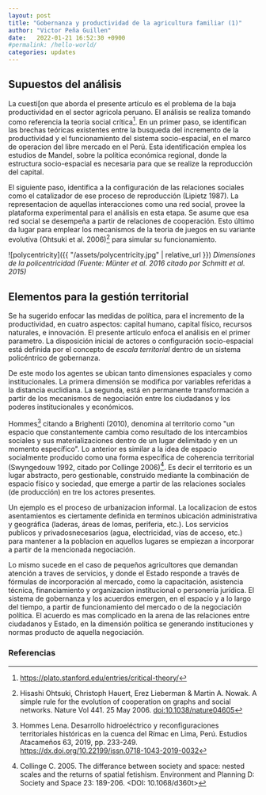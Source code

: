 ```yaml
---
layout: post
title: "Gobernanza y productividad de la agricultura familiar (1)"
author: "Victor Peña Guillen"
date:   2022-01-21 16:52:30 +0900
#permalink: /hello-world/
categories: updates
---
```


## Supuestos del análisis

La cuesti[on que aborda el presente artículo es el problema de la baja productividad en el sector agricola peruano. El análisis se realiza tomando como referencia la teoría social crítica[^1]. 
En un primer paso, se identifican las brechas teóricas existentes entre la busqueda del incremento de la productividad y el funcionamiento del sistema socio-espacial, en el marco de operacion del libre mercado en el Perú.
Esta identificación emplea los estudios de Mandel, sobre la política económica regional, donde la estructura socio-espacial es necesaria para que se realize la reproducción del capital.

El siguiente paso, identifica a la configuración de las relaciones sociales como el catalizador de ese proceso de reproducción (Lipietz 1987). La representacion de aquellas interacciones como una red social, provee la plataforma experimental para el análisis en esta etapa.
Se asume que esa red social se desempeña a partir de relaciones de cooperación. Esto último da lugar para emplear los mecanismos de la teoria de juegos en su variante evolutiva (Ohtsuki et al. 2006)[^2] para simular su funcionamiento.

![polycentricity]({{ "/assets/polycentricity.jpg" | relative_url }})
*Dimensiones de la policentricidad (Fuente: Münter et al. 2016 citado por Schmitt et al. 2015)* 

## Elementos para la gestión territorial

Se ha sugerido enfocar las medidas de política, para el incremento de la productividad, en cuatro aspectos: capital humano, capital físico, recursos naturales, e innovación.
El presente artículo enfoca el análisis en el primer parametro.
La disposición inicial de actores o configuración socio-espacial está definida por el concepto de *escala territorial* dentro de un sistema policéntrico de gobernanza.

De este modo los agentes se ubican tanto dimensiones espaciales y como institucionales. La primera dimensión se modifica por variables referidas a la distancia euclidiana. La segunda, está en permanente transformación a partir de los mecanismos de negociación entre los ciudadanos y los poderes institucionales y económicos.

Hommes[^3] citando a Brighenti (2010), denomina al territorio como "un espacio que constantemente cambia como resultado de los intercambios sociales y sus materializaciones dentro de un lugar delimitado y en un momento específico".
Lo anterior es similar a la idea de espacio socialmente producido como una forma específica de coherencia territorial (Swyngedouw 1992, citado por Collinge 2006)[^4].
Es decir el territorio es un lugar abstracto, pero gestionable, construido mediante la combinación de espacio físico y sociedad, que emerge a partir de las relaciones sociales (de producción) en tre los actores presentes.

Un ejemplo es el proceso de urbanizacion informal. La localizacion de estos asentamientos es ciertamente definida en terminos ubicación administrativa y geográfica (laderas, áreas de lomas, periferia, etc.). Los servicios publicos y privadosnecesarios (agua, electricidad, vías de acceso, etc.) para mantener a la poblacion en aquellos lugares se empiezan a incorporar a partir de la mencionada negociación.

Lo mismo sucede en el caso de pequeños agricultores que demandan atención a traves de servicios, y donde el Estado responde a través de fórmulas de incorporación al mercado, como la capacitación, asistencia técnica, financiamiento y organizacion institucional o personería jurídica. El sistema de gobernanza y los acuerdos emergen, en el espacio y a lo largo del tiempo, a partir de funcionamiento del mercado o de la negociación política. El acuerdo es mas complicado en la arena de las relaciones entre ciudadanos y Estado, en la dimensión política se generando instituciones y normas producto de aquella negociación.

### Referencias

[^1]: <https://plato.stanford.edu/entries/critical-theory/>
[^2]: Hisashi Ohtsuki, Christoph Hauert, Erez Lieberman & Martin A. Nowak. A simple rule for the evolution of cooperation on graphs and social networks. Nature Vol 441. 25 May 2006. <doi:10.1038/nature04605>
[^3]: Hommes Lena. Desarrollo hidroeléctrico y reconfiguraciones territoriales históricas en la cuenca del Rímac en Lima, Perú. Estudios Atacameños 63, 2019, pp. 233-249. <https://dx.doi.org/10.22199/issn.0718-1043-2019-0032>
[^4]: Collinge C. 2005. The differance between society and space: nested scales and the returns of spatial fetishism. Environment and Planning D: Society and Space 23: 189-206. <DOI: 10.1068/d360t>
